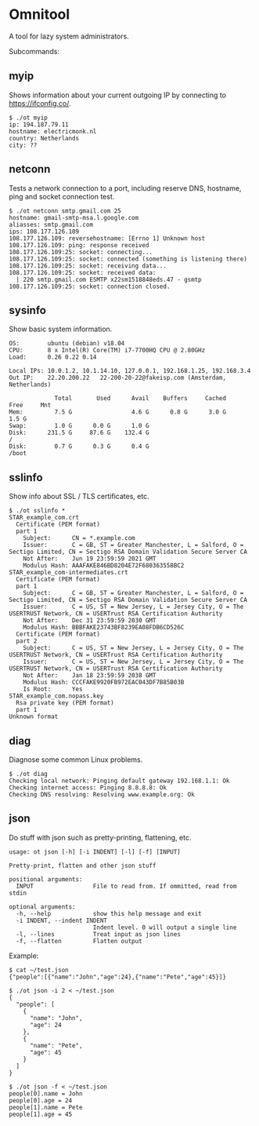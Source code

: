 # Omnitool

A tool for lazy system administrators.

Subcommands:

## myip

Shows information about your current outgoing IP by connecting to
https://ifconfig.co/.

    $ ./ot myip
    ip: 194.187.79.11
    hostname: electricmonk.nl
    country: Netherlands
    city: ??

## netconn

Tests a network connection to a port, including reserve DNS, hostname, ping
and socket connection test.

    $ ./ot netconn smtp.gmail.com 25
    hostname: gmail-smtp-msa.l.google.com
    aliasses: smtp.gmail.com
    ips: 108.177.126.109
    108.177.126.109: reversehostname: [Errno 1] Unknown host
    108.177.126.109: ping: response received
    108.177.126.109:25: socket: connecting...
    108.177.126.109:25: socket: connected (something is listening there)
    108.177.126.109:25: socket: receiving data...
    108.177.126.109:25: socket: received data:
      | 220 smtp.gmail.com ESMTP x22sm1518848eds.47 - gsmtp
    108.177.126.109:25: socket: connection closed.

## sysinfo

Show basic system information.

    OS:        ubuntu (debian) v18.04
    CPU:       8 x Intel(R) Core(TM) i7-7700HQ CPU @ 2.80GHz
    Load:      0.26 0.22 0.14

    Local IPs: 10.0.1.2, 10.1.14.10, 127.0.0.1, 192.168.1.25, 192.168.3.4
    Out IP:    22.20.200.22   22-200-20-22@fakeisp.com (Amsterdam, Netherlands)

                 Total       Used      Avail    Buffers     Cached       Free     Mnt
    Mem:         7.5 G                 4.6 G      0.8 G      3.0 G      1.5 G
    Swap:        1.0 G      0.0 G      1.0 G
    Disk:      231.5 G     87.6 G    132.4 G                                      /
    Disk:        0.7 G      0.3 G      0.4 G                                      /boot

## sslinfo

Show info about SSL / TLS certificates, etc.

    $ ./ot sslinfo *
    STAR_example_com.crt
      Certificate (PEM format)
      part 1
        Subject:      CN = *.example.com
        Issuer:       C = GB, ST = Greater Manchester, L = Salford, O = Sectigo Limited, CN = Sectigo RSA Domain Validation Secure Server CA
        Not After:    Jun 19 23:59:59 2021 GMT
        Modulus Hash: AAAFAKE846BD8204E72F680363558BC2
    STAR_example_com-intermediates.crt
      Certificate (PEM format)
      part 1
        Subject:      C = GB, ST = Greater Manchester, L = Salford, O = Sectigo Limited, CN = Sectigo RSA Domain Validation Secure Server CA
        Issuer:       C = US, ST = New Jersey, L = Jersey City, O = The USERTRUST Network, CN = USERTrust RSA Certification Authority
        Not After:    Dec 31 23:59:59 2030 GMT
        Modulus Hash: BBBFAKE23743BF8239EA08FDB6CD526C
      Certificate (PEM format)
      part 2
        Subject:      C = US, ST = New Jersey, L = Jersey City, O = The USERTRUST Network, CN = USERTrust RSA Certification Authority
        Issuer:       C = US, ST = New Jersey, L = Jersey City, O = The USERTRUST Network, CN = USERTrust RSA Certification Authority
        Not After:    Jan 18 23:59:59 2038 GMT
        Modulus Hash: CCCFAKE9920FB972EAC043DF7B85B03B
        Is Root:      Yes
    STAR_example_com.nopass.key
      Rsa private key (PEM format)
      part 1
    Unknown format

## diag

Diagnose some common Linux problems.

    $ ./ot diag
    Checking local network: Pinging default gateway 192.168.1.1: Ok
    Checking internet access: Pinging 8.8.8.8: Ok
    Checking DNS resolving: Resolving www.example.org: Ok

## json

Do stuff with json such as pretty-printing, flattening, etc.

    usage: ot json [-h] [-i INDENT] [-l] [-f] [INPUT]

    Pretty-print, flatten and other json stuff

    positional arguments:
      INPUT                 File to read from. If ommitted, read from stdin

    optional arguments:
      -h, --help            show this help message and exit
      -i INDENT, --indent INDENT
                            Indent level. 0 will output a single line
      -l, --lines           Treat input as json lines
      -f, --flatten         Flatten output

Example:

    $ cat ~/test.json
    {"people":[{"name":"John","age":24},{"name":"Pete","age":45}]}

    $ ./ot json -i 2 < ~/test.json
    {
      "people": [
        {
          "name": "John",
          "age": 24
        },
        {
          "name": "Pete",
          "age": 45
        }
      ]
    }

    $ ./ot json -f < ~/test.json
    people[0].name = John
    people[0].age = 24
    people[1].name = Pete
    people[1].age = 45


